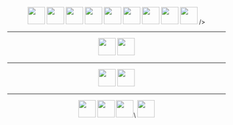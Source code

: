 <p align='center'>
  
<img width="40" height="40" src="https://cdn.jsdelivr.net/gh/devicons/devicon@latest/icons/html5/html5-original.svg" />
  <img width="40" height="40" src="https://cdn.jsdelivr.net/gh/devicons/devicon@latest/icons/css3/css3-original.svg" />
<img width="40" height="40" src="https://cdn.jsdelivr.net/gh/devicons/devicon@latest/icons/javascript/javascript-original.svg" />
<img width="40" height="40" src="https://cdn.jsdelivr.net/gh/devicons/devicon@latest/icons/react/react-original.svg" />
<img width="40" height="40" src="https://cdn.jsdelivr.net/gh/devicons/devicon@latest/icons/php/php-original.svg" />
<img width="40" height="40" src="https://cdn.jsdelivr.net/gh/devicons/devicon@latest/icons/tailwindcss/tailwindcss-original-wordmark.svg" />
<img width="40" height="40" src="https://cdn.jsdelivr.net/gh/devicons/devicon@latest/icons/bootstrap/bootstrap-original.svg" />
<img width="40" height="40" src="https://cdn.jsdelivr.net/gh/devicons/devicon@latest/icons/laravel/laravel-original.svg" />
<img width="40" height="40" src="https://cdn.jsdelivr.net/gh/devicons/devicon@latest/icons/vite/vite-original.svg" />  />
</p>

---

<p align='center'>
  <img width="40" height="40" src="https://cdn.jsdelivr.net/gh/devicons/devicon@latest/icons/mysql/mysql-original.svg" />
  <img width="40" height="40" src="https://cdn.jsdelivr.net/gh/devicons/devicon@latest/icons/sqlite/sqlite-original.svg" />
</p>

---

<p align='center'>
<img width="40" height="40" src="https://cdn.jsdelivr.net/gh/devicons/devicon@latest/icons/photoshop/photoshop-original.svg" />
<img width="40" height="40" src="https://cdn.jsdelivr.net/gh/devicons/devicon@latest/icons/aftereffects/aftereffects-original.svg" />
</p>

---

<p align='center'>
<img width="40" height="40" src="https://cdn.jsdelivr.net/gh/devicons/devicon@latest/icons/git/git-original.svg" />
<img width="40" height="40" src="https://cdn.jsdelivr.net/gh/devicons/devicon@latest/icons/github/github-original.svg" />
<img width="40" height="40" src="https://cdn.jsdelivr.net/gh/devicons/devicon@latest/icons/vscode/vscode-original.svg" />\
<img width="40" height="40" src="https://cdn.jsdelivr.net/gh/devicons/devicon@latest/icons/amazonwebservices/amazonwebservices-original-wordmark.svg" />
    
</p>

